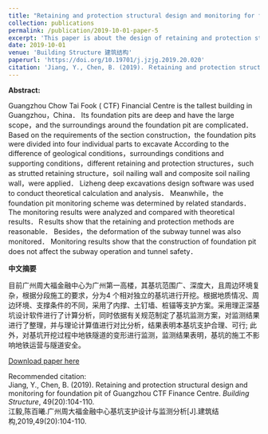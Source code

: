 ```yaml
---
title: "Retaining and protection structural design and monitoring for foundation pit of Guangzhou CTF Finance Centre<br />广州周大福金融中心基坑支护设计与监测分析"
collection: publications
permalink: /publication/2019-10-01-paper-5
excerpt: 'This paper is about the design of retaining and protection structures for Guangzhou CTF Finance Centre<br />本论文是关于广州周大福金融中心的基坑支护设计'
date: 2019-10-01
venue: 'Building Structure 建筑结构'
paperurl: 'https://doi.org/10.19701/j.jzjg.2019.20.020'
citation: 'Jiang, Y., Chen, B. (2019). Ｒetaining and protection structural design and monitoring for foundation pit of Guangzhou CTF Finance Centre. <i>Building Structure</i>, 49(20):104-110.<br />(江毅,陈百曦.广州周大福金融中心基坑支护设计与监测分析[J].建筑结构,2019,49(20):104-110.)'
---
```

**Abstract:**

Guangzhou Chow Tai Fook ( CTF) Financial Centre is the tallest building in Guangzhou，China． Its foundation pits are deep and have the large scope，and the surroundings around the foundation pit are complicated． Based on the requirements of the section construction，the foundation pits were divided into four individual parts to excavate According to the difference of geological conditions，surroundings conditions and supporting conditions，different retaining and protection structures，such as strutted retaining structure，soil nailing wall and composite soil nailing wall，were applied． Lizheng deep excavations design software was used to conduct theoretical calculation and analysis． Meanwhile，the foundation pit monitoring scheme was determined by related standards． The monitoring results were analyzed and compared with theoretical results．Ｒesults show that the retaining and protection methods are reasonable． Besides，the deformation of the subway tunnel was also monitored． Monitoring results show that the construction of foundation pit does not affect the subway operation and tunnel safety．

**中文摘要**

目前广州周大福金融中心为广州第一高楼，其基坑范围广、深度大，且周边环境复杂，根据分段施工的要求，分为4 个相对独立的基坑进行开挖。根据地质情况、周边环境、支撑条件的不同，采用了内撑、土钉墙、桩锚等支护方案。采用理正深基坑设计软件进行了计算分析，同时依据有关规范制定了基坑监测方案，对监测结果进行了整理，并与理论计算值进行对比分析，结果表明本基坑支护合理、可行; 此外，对基坑开挖过程中地铁隧道的变形进行监测，监测结果表明，基坑的施工不影响地铁运营与隧道安全。

[Download paper here](http://baixi-chen.github.io/files/广州周大福金融中心基坑支护设计与监测分析_江毅.pdf)

Recommended citation:<br />Jiang, Y., Chen, B. (2019). Retaining and protection structural design and monitoring for foundation pit of Guangzhou CTF Finance Centre. <i>Building Structure</i>, 49(20):104-110.<br />江毅,陈百曦.广州周大福金融中心基坑支护设计与监测分析[J].建筑结构,2019,49(20):104-110.
